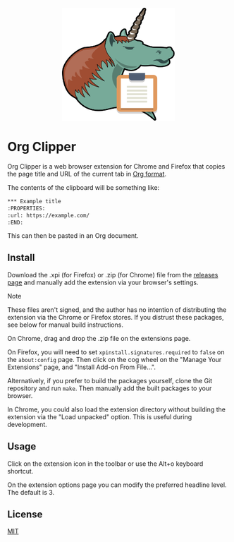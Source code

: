 <p align="center">
  <img width="256" height="256" src="/images/icon.svg">
</p>

# Org Clipper

Org Clipper is a web browser extension for Chrome and Firefox that copies the page
title and URL of the current tab in [Org format](https://orgmode.org/).

The contents of the clipboard will be something like:

```Org
*** Example title
:PROPERTIES:
:url: https://example.com/
:END:
```

This can then be pasted in an Org document.


## Install

Download the .xpi (for Firefox) or .zip (for Chrome) file from the
[releases page](https://github.com/imiric/org-clipper/releases) and manually add the
extension via your browser's settings.

> [!NOTE]
> These files aren't signed, and the author has no intention of distributing the
> extension via the Chrome or Firefox stores. If you distrust these packages,
> see below for manual build instructions.

On Chrome, drag and drop the .zip file on the extensions page.

On Firefox, you will need to set `xpinstall.signatures.required` to `false` on the
`about:config` page. Then click on the cog wheel on the "Manage Your Extensions"
page, and "Install Add-on From File...".

Alternatively, if you prefer to build the packages yourself, clone the Git repository
and run `make`. Then manually add the built packages to your browser.

In Chrome, you could also load the extension directory without building the extension
via the "Load unpacked" option. This is useful during development.


## Usage

Click on the extension icon in the toolbar or use the Alt+o keyboard shortcut.

On the extension options page you can modify the preferred headline level. The
default is 3.


## License

[MIT](/LICENSE)
